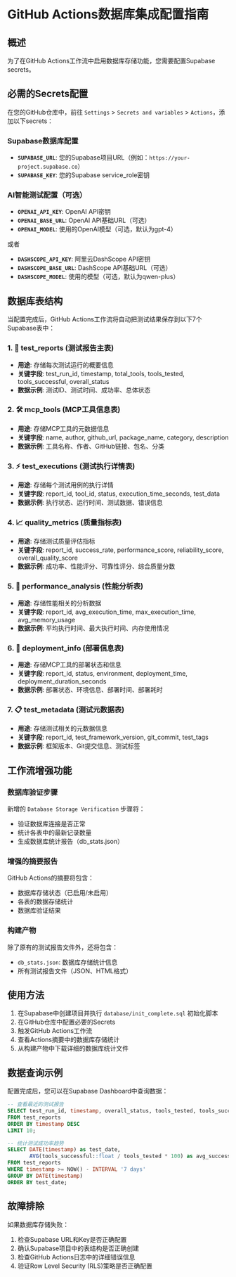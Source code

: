# GitHub Actions数据库集成配置指南

## 概述
为了在GitHub Actions工作流中启用数据库存储功能，您需要配置Supabase secrets。

## 必需的Secrets配置

在您的GitHub仓库中，前往 `Settings` > `Secrets and variables` > `Actions`，添加以下secrets：

### Supabase数据库配置
- **`SUPABASE_URL`**: 您的Supabase项目URL（例如：`https://your-project.supabase.co`）
- **`SUPABASE_KEY`**: 您的Supabase service_role密钥

### AI智能测试配置（可选）
- **`OPENAI_API_KEY`**: OpenAI API密钥
- **`OPENAI_BASE_URL`**: OpenAI API基础URL（可选）
- **`OPENAI_MODEL`**: 使用的OpenAI模型（可选，默认为gpt-4）

或者

- **`DASHSCOPE_API_KEY`**: 阿里云DashScope API密钥
- **`DASHSCOPE_BASE_URL`**: DashScope API基础URL（可选）
- **`DASHSCOPE_MODEL`**: 使用的模型（可选，默认为qwen-plus）

## 数据库表结构

当配置完成后，GitHub Actions工作流将自动把测试结果保存到以下7个Supabase表中：

### 1. 🧪 test_reports (测试报告主表)
- **用途**: 存储每次测试运行的概要信息
- **关键字段**: test_run_id, timestamp, total_tools, tools_tested, tools_successful, overall_status
- **数据示例**: 测试ID、测试时间、成功率、总体状态

### 2. 🛠️ mcp_tools (MCP工具信息表)
- **用途**: 存储MCP工具的元数据信息
- **关键字段**: name, author, github_url, package_name, category, description
- **数据示例**: 工具名称、作者、GitHub链接、包名、分类

### 3. ⚡ test_executions (测试执行详情表)
- **用途**: 存储每个测试用例的执行详情
- **关键字段**: report_id, tool_id, status, execution_time_seconds, test_data
- **数据示例**: 执行状态、运行时间、测试数据、错误信息

### 4. 📈 quality_metrics (质量指标表)
- **用途**: 存储测试质量评估指标
- **关键字段**: report_id, success_rate, performance_score, reliability_score, overall_quality_score
- **数据示例**: 成功率、性能评分、可靠性评分、综合质量分数

### 5. 🚀 performance_analysis (性能分析表)
- **用途**: 存储性能相关的分析数据
- **关键字段**: report_id, avg_execution_time, max_execution_time, avg_memory_usage
- **数据示例**: 平均执行时间、最大执行时间、内存使用情况

### 6. 🚀 deployment_info (部署信息表)
- **用途**: 存储MCP工具的部署状态和信息
- **关键字段**: report_id, status, environment, deployment_time, deployment_duration_seconds
- **数据示例**: 部署状态、环境信息、部署时间、部署耗时

### 7. 📋 test_metadata (测试元数据表)
- **用途**: 存储测试相关的元数据信息
- **关键字段**: report_id, test_framework_version, git_commit, test_tags
- **数据示例**: 框架版本、Git提交信息、测试标签

## 工作流增强功能

### 数据库验证步骤
新增的 `Database Storage Verification` 步骤将：
- 验证数据库连接是否正常
- 统计各表中的最新记录数量
- 生成数据库统计报告（db_stats.json）

### 增强的摘要报告
GitHub Actions的摘要将包含：
- 数据库存储状态（已启用/未启用）
- 各表的数据存储统计
- 数据库验证结果

### 构建产物
除了原有的测试报告文件外，还将包含：
- `db_stats.json`: 数据库存储统计信息
- 所有测试报告文件（JSON、HTML格式）

## 使用方法

1. 在Supabase中创建项目并执行 `database/init_complete.sql` 初始化脚本
2. 在GitHub仓库中配置必要的Secrets
3. 触发GitHub Actions工作流
4. 查看Actions摘要中的数据库存储统计
5. 从构建产物中下载详细的数据库统计文件

## 数据查询示例

配置完成后，您可以在Supabase Dashboard中查询数据：

```sql
-- 查看最近的测试报告
SELECT test_run_id, timestamp, overall_status, tools_tested, tools_successful
FROM test_reports
ORDER BY timestamp DESC
LIMIT 10;

-- 统计测试成功率趋势
SELECT DATE(timestamp) as test_date, 
       AVG(tools_successful::float / tools_tested * 100) as avg_success_rate
FROM test_reports
WHERE timestamp >= NOW() - INTERVAL '7 days'
GROUP BY DATE(timestamp)
ORDER BY test_date;
```

## 故障排除

如果数据库存储失败：
1. 检查Supabase URL和Key是否正确配置
2. 确认Supabase项目中的表结构是否正确创建
3. 检查GitHub Actions日志中的详细错误信息
4. 验证Row Level Security (RLS)策略是否正确配置
